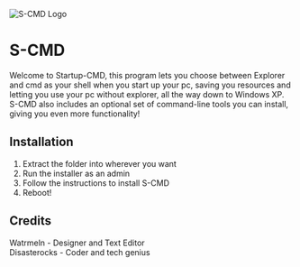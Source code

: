 ![S-CMD Logo](https://media.discordapp.net/attachments/843931672092868658/1139981534468784229/scmd.png?width=64&height=64)

# S-CMD
Welcome to Startup-CMD, this program lets you choose between Explorer and cmd as your shell when you start up your pc, saving you resources and letting you use your pc without explorer, all the way down to Windows XP.
S-CMD also includes an optional set of command-line tools you can install, giving you even more functionality!

## Installation
1. Extract the folder into wherever you want
2. Run the installer as an admin
3. Follow the instructions to install S-CMD
4. Reboot!

## Credits
Watrmeln - Designer and Text Editor
<br>
Disasterocks - Coder and tech genius
